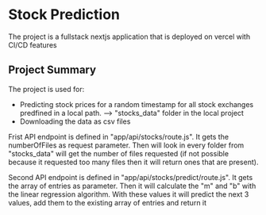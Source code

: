 # Stock Prediction

The project is a fullstack nextjs application that is deployed on vercel with CI/CD features

## Project Summary

The project is used for:
- Predicting stock prices for a random timestamp for all stock exchanges predfined in a local path. --> "stocks_data" folder in the local project
- Downloading the data as csv files

Frist API endpoint is defined in "app/api/stocks/route.js". It gets the numberOfFiles as request parameter. Then will look in every folder from "stocks_data" will get the number of files requested (if not possible because it requested too many files then it will return ones that are present).

Second API endpoint is defined in "app/api/stocks/predict/route.js". It gets the array of entries as parameter. Then it will calculate the "m" and "b" with the linear regression algorithm. With these values it will predict the next 3 values, add them to the existing array of entries and return it
